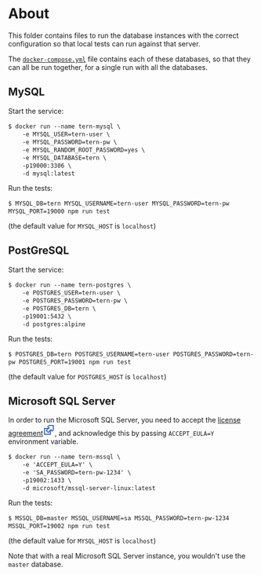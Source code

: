 # About

This folder contains files to run the database instances with the correct configuration so that local tests can run against that server.

The [`docker-compose.yml`](docker-compose.yml) file contains each of these databases, so that they can all be run together, for a single run with all the databases.

## MySQL

Start the service:

```(bash)
$ docker run --name tern-mysql \
    -e MYSQL_USER=tern-user \
    -e MYSQL_PASSWORD=tern-pw \
    -e MYSQL_RANDOM_ROOT_PASSWORD=yes \
    -e MYSQL_DATABASE=tern \
    -p19000:3306 \
    -d mysql:latest
```

Run the tests:

```(bash)
$ MYSQL_DB=tern MYSQL_USERNAME=tern-user MYSQL_PASSWORD=tern-pw MYSQL_PORT=19000 npm run test
```

(the default value for `MYSQL_HOST` is `localhost`)


## PostGreSQL

Start the service:

```(bash)
$ docker run --name tern-postgres \
    -e POSTGRES_USER=tern-user \
    -e POSTGRES_PASSWORD=tern-pw \
    -e POSTGRES_DB=tern \
    -p19001:5432 \
    -d postgres:alpine
```

Run the tests:

```(bash)
$ POSTGRES_DB=tern POSTGRES_USERNAME=tern-user POSTGRES_PASSWORD=tern-pw POSTGRES_PORT=19001 npm run test
```

(the default value for `POSTGRES_HOST` is `localhost`)


## Microsoft SQL Server

In order to run the Microsoft SQL Server, you need to accept the [license agreement](https://go.microsoft.com/fwlink/?linkid=857698)![extern](../../../site/img/extern.svg), and acknowledge this by passing `ACCEPT_EULA=Y` environment variable.

```(bash)
$ docker run --name tern-mssql \
    -e 'ACCEPT_EULA=Y' \
    -e 'SA_PASSWORD=tern-pw-1234' \
    -p19002:1433 \
    -d microsoft/mssql-server-linux:latest
```

Run the tests:

```(bash)
$ MSSQL_DB=master MSSQL_USERNAME=sa MSSQL_PASSWORD=tern-pw-1234 MSSQL_PORT=19002 npm run test
```

(the default value for `MYSQL_HOST` is `localhost`)

Note that with a real Microsoft SQL Server instance, you wouldn't use the `master` database.
